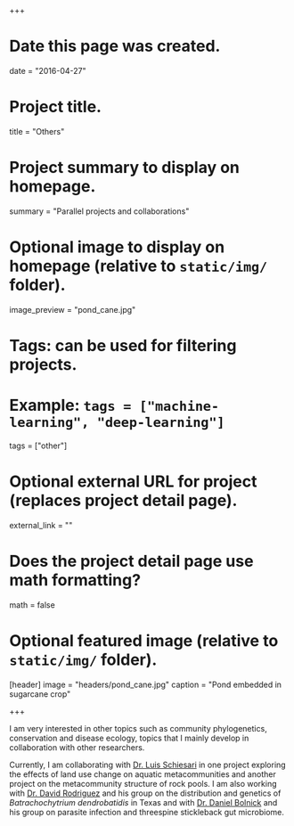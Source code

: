 +++
# Date this page was created.
date = "2016-04-27"

# Project title.
title = "Others"

# Project summary to display on homepage.
summary = "Parallel projects and collaborations"

# Optional image to display on homepage (relative to `static/img/` folder).
image_preview = "pond_cane.jpg"

# Tags: can be used for filtering projects.
# Example: `tags = ["machine-learning", "deep-learning"]`
tags = ["other"]

# Optional external URL for project (replaces project detail page).
external_link = ""

# Does the project detail page use math formatting?
math = false

# Optional featured image (relative to `static/img/` folder).
[header]
image = "headers/pond_cane.jpg"
caption = "Pond embedded in sugarcane crop"

+++

I am very interested in other topics such as community phylogenetics, conservation and disease ecology, topics that I mainly develop in collaboration with other researchers.

Currently, I am collaborating with [Dr. Luis Schiesari](http://lschiesari.wixsite.com/ecologia-aplicada) in one project exploring the effects of land use change on aquatic metacommunities and another project on the metacommunity structure of rock pools. I am also working with [Dr. David Rodriguez](http://drdz.wp.txstate.edu/) and his group on the distribution and genetics of _Batrachochytrium dendrobatidis_ in Texas and with [Dr. Daniel Bolnick](https://bolnicklab.wordpress.com/) and his group on parasite infection and threespine stickleback gut microbiome.